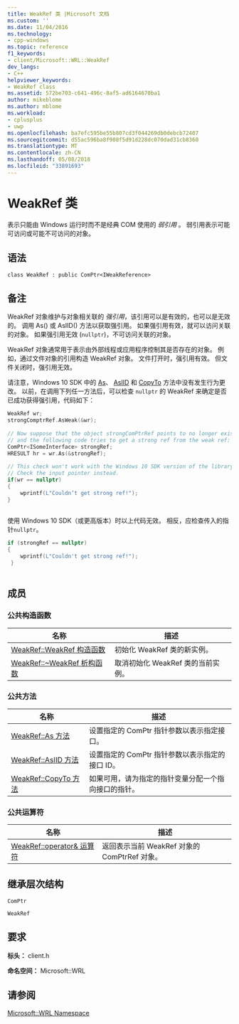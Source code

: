```yaml
---
title: WeakRef 类 |Microsoft 文档
ms.custom: ''
ms.date: 11/04/2016
ms.technology:
- cpp-windows
ms.topic: reference
f1_keywords:
- client/Microsoft::WRL::WeakRef
dev_langs:
- C++
helpviewer_keywords:
- WeakRef class
ms.assetid: 572be703-c641-496c-8af5-ad6164670ba1
author: mikeblome
ms.author: mblome
ms.workload:
- cplusplus
- uwp
ms.openlocfilehash: ba7efc595be55b807cd3f044269db0debcb72407
ms.sourcegitcommit: d55ac596ba8f908f5d91d228dc070dad31cb8360
ms.translationtype: MT
ms.contentlocale: zh-CN
ms.lasthandoff: 05/08/2018
ms.locfileid: "33891693"
---
```

# <a name="weakref-class"></a>WeakRef 类
表示只能由 Windows 运行时而不是经典 COM 使用的 *弱引用* 。 弱引用表示可能可访问或可能不可访问的对象。  
  
## <a name="syntax"></a>语法  
  
```  
class WeakRef : public ComPtr<IWeakReference>  
```  
  
## <a name="remarks"></a>备注  
 WeakRef 对象维护与对象相关联的 *强引用*，该引用可以是有效的，也可以是无效的。 调用 As() 或 AsIID() 方法以获取强引用。 如果强引用有效，就可以访问关联的对象。 如果强引用无效 (`nullptr`)，不可访问关联的对象。  
  
 WeakRef 对象通常用于表示由外部线程或应用程序控制其是否存在的对象。 例如，通过文件对象的引用构造 WeakRef 对象。 文件打开时，强引用有效。 但文件关闭时，强引用无效。  
  
 请注意，Windows 10 SDK 中的 [As](../windows/weakref-as-method.md)、 [AsIID](../windows/weakref-asiid-method.md) 和 [CopyTo](../windows/weakref-copyto-method.md) 方法中没有发生行为更改。 以前，在调用下列任一方法后，可以检查 `nullptr` 的 WeakRef 来确定是否已成功获得强引用，代码如下：  
  
```cpp  
WeakRef wr;  
strongComptrRef.AsWeak(&wr);  
  
// Now suppose that the object strongComPtrRef points to no longer exists  
// and the following code tries to get a strong ref from the weak ref:  
ComPtr<ISomeInterface> strongRef;  
HRESULT hr = wr.As(&strongRef);  
  
// This check won't work with the Windows 10 SDK version of the library.  
// Check the input pointer instead.  
if(wr == nullptr)  
{  
    wprintf(L"Couldn’t get strong ref!");  
}  
  
```  
  
 使用 Windows 10 SDK（或更高版本）时以上代码无效。 相反，应检查传入的指针`nullptr`。  
  
```cpp  
if (strongRef == nullptr)  
{  
    wprintf(L"Couldn't get strong ref!");  
 }  
  
```  
  
## <a name="members"></a>成员  
  
### <a name="public-constructors"></a>公共构造函数  
  
|名称|描述|  
|----------|-----------------|  
|[WeakRef::WeakRef 构造函数](../windows/weakref-weakref-constructor.md)|初始化 WeakRef 类的新实例。|  
|[WeakRef::~WeakRef 析构函数](../windows/weakref-tilde-weakref-destructor.md)|取消初始化 WeakRef 类的当前实例。|  
  
### <a name="public-methods"></a>公共方法  
  
|名称|描述|  
|----------|-----------------|  
|[WeakRef::As 方法](../windows/weakref-as-method.md)|设置指定的 ComPtr 指针参数以表示指定接口。|  
|[WeakRef::AsIID 方法](../windows/weakref-asiid-method.md)|设置指定的 ComPtr 指针参数以表示指定的接口 ID。|  
|[WeakRef::CopyTo 方法](../windows/weakref-copyto-method.md)|如果可用，请为指定的指针变量分配一个指向接口的指针。|  
  
### <a name="public-operators"></a>公共运算符  
  
|名称|描述|  
|----------|-----------------|  
|[WeakRef::operator& 运算符](../windows/weakref-operator-ampersand-operator.md)|返回表示当前 WeakRef 对象的 ComPtrRef 对象。|  
  
## <a name="inheritance-hierarchy"></a>继承层次结构  
 `ComPtr`  
  
 `WeakRef`  
  
## <a name="requirements"></a>要求  
 **标头：** client.h  
  
 **命名空间：** Microsoft::WRL  
  
## <a name="see-also"></a>请参阅  
 [Microsoft::WRL Namespace](../windows/microsoft-wrl-namespace.md)